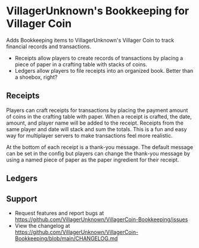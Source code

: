 # VillagerUnknown's Bookkeeping for Villager Coin

Adds Bookkeeping items to VillagerUnknown's Villager Coin to track financial records and transactions.

* Receipts allow players to create records of transactions by placing a piece of paper in a crafting table with stacks of coins.
* Ledgers allow players to file receipts into an organized book. Better than a shoebox, right?

## Receipts

Players can craft receipts for transactions by placing the payment amount of coins in the crafting table with paper. 
When a receipt is crafted, the date, amount, and player name will be added to the receipt. 
Receipts from the same player and date will stack and sum the totals. 
This is a fun and easy way for multiplayer servers to make transactions feel more realistic.

At the bottom of each receipt is a thank-you message. 
The default message can be set in the config but players can change the thank-you message by using a named piece of 
paper as the paper ingredient for their receipt.

## Ledgers



## Support

* Request features and report bugs at https://github.com/VillagerUnknown/VillagerCoin-Bookkeeping/issues
* View the changelog at https://github.com/VillagerUnknown/VillagerCoin-Bookkeeping/blob/main/CHANGELOG.md
